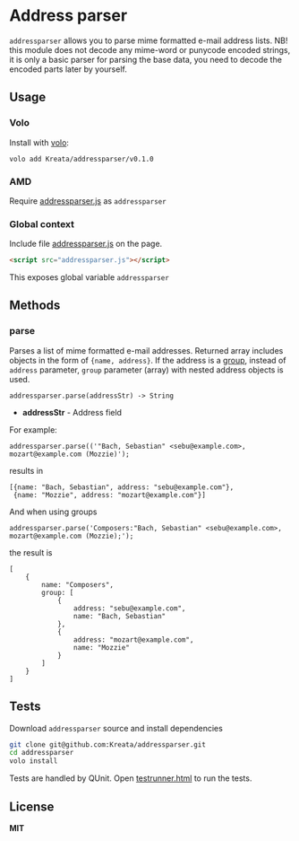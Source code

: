 # Address parser

`addressparser` allows you to parse mime formatted e-mail address lists. NB! this module does not decode any mime-word or punycode encoded strings, it is only a basic parser for parsing the base data, you need to decode the encoded parts later by yourself.

## Usage

### Volo

Install with [volo](http://volojs.org/):

    volo add Kreata/addressparser/v0.1.0

### AMD

Require [addressparser.js](addressparser.js) as `addressparser`

### Global context

Include file [addressparser.js](addressparser.js) on the page.

```html
<script src="addressparser.js"></script>
```

This exposes global variable `addressparser`

## Methods

### parse

 Parses a list of mime formatted e-mail addresses. Returned array includes objects in the form of `{name, address}`. If the address is a [group](http://tools.ietf.org/html/rfc2822#appendix-A.1.3), instead of `address` parameter, `group` parameter (array) with nested address objects is used.

    addressparser.parse(addressStr) -> String

  * **addressStr** - Address field

For example:

    addressparser.parse(('"Bach, Sebastian" <sebu@example.com>, mozart@example.com (Mozzie)');

results in

    [{name: "Bach, Sebastian", address: "sebu@example.com"},
     {name: "Mozzie", address: "mozart@example.com"}]

And when using groups

    addressparser.parse('Composers:"Bach, Sebastian" <sebu@example.com>, mozart@example.com (Mozzie);');

the result is

    [
        {
            name: "Composers",
            group: [
                {
                    address: "sebu@example.com",
                    name: "Bach, Sebastian"
                },
                {
                    address: "mozart@example.com",
                    name: "Mozzie"
                }
            ]
        }
    ]


## Tests

Download `addressparser` source and install dependencies

```bash
git clone git@github.com:Kreata/addressparser.git
cd addressparser
volo install
```

Tests are handled by QUnit. Open [testrunner.html](tests/testrunner.html) to run the tests.

## License

**MIT**
